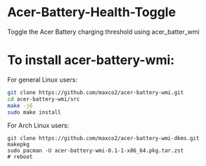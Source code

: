# Acer-Battery-Health-Toggle
Toggle the Acer Battery charging threshold using acer_batter_wmi

# To install acer-battery-wmi:
For general Linux users:

````bash
git clone https://github.com/maxco2/acer-battery-wmi.git
cd acer-battery-wmi/src
make -j6
sudo make install
````

For Arch Linux users:

````
git clone https://github.com/maxco2/acer-battery-wmi-dkms.git
makepkg
sudo pacman -U acer-battery-wmi-0.1-1-x86_64.pkg.tar.zst
# reboot
````
